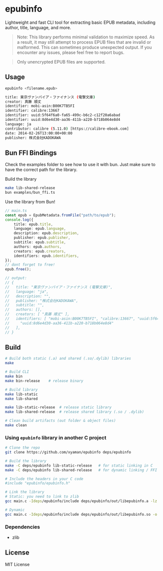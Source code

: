 # epubinfo

Lightweight and fast CLI tool for extracting basic EPUB metadata,
including author, title, language, and more.

> Note: This library performs minimal validation to maximize speed.
> As a result, it may still attempt to process EPUB files that are invalid or
> malformed. This can sometimes produce unexpected output.
> If you encounter any issues, please feel free to report bugs.

> Only unencrypted EPUB files are supported.

## Usage

```bash
epubinfo <filename.epub>

title: 東京ヴァンパイア・ファイナンス (電撃文庫)
creator: 真藤 順丈
identifier: mobi-asin:B00K7TB5FI
identifier: calibre:13667
identifier: uuid:5f64f6a0-fa65-499c-b6c2-c12f20a6abad
identifier: uuid:8d6e4d30-aa36-411b-a220-b718b064e8d4
language: ja
contributor: calibre (5.11.0) [https://calibre-ebook.com]
date: 2014-02-26T13:00:00+00:00
publisher: 株式会社KADOKAWA
```

## Bun FFI Bindings

Check the examples folder to see how to use it with bun.
Just make sure to have the correct path for the library.

Build the library
```bash
make lib-shared-release
bun examples/bun_ffi.ts
```

Use the library from Bun!
```ts
// main.ts
const epub = EpubMetadata.fromFile("path/to/epub");
console.log({
    title: epub.title,
    language: epub.language,
    description: epub.description,
    publisher: epub.publisher,
    subtitle: epub.subtitle,
    authors: epub.authors,
    creators: epub.creators,
    identifiers: epub.identifiers,
});
// dont forget to free!
epub.free();

// output:
// {
//   title: "東京ヴァンパイア・ファイナンス (電撃文庫)",
//   language: "ja",
//   description: "",
//   publisher: "株式会社KADOKAWA",
//   subtitle: "",
//   authors: [],
//   creators: [ "真藤 順丈" ],
//   identifiers: [ "mobi-asin:B00K7TB5FI", "calibre:13667", "uuid:5f64f6a0-fa65-499c-b6c2-c12f20a6abad",
//     "uuid:8d6e4d30-aa36-411b-a220-b718b064e8d4"
//   ],
// }
```

## Build

```bash
# Build both static (.a) and shared (.so/.dylib) libraries
make

# Build CLI
make bin
make bin-release    # release binary

# Build library
make lib-static
make lib-shared

make lib-static-release  # release static library
make lib-shared-release  # release shared library (.so / .dylib)

# Clean build artifacts (out folder & object files)
make clean
```

### Using `epubinfo` library in another C project

```bash
# Clone the repo
git clone https://github.com/xyaman/epubinfo deps/epubinfo

# Build the library
make -C deps/epubinfo lib-static-release   # for static linking in C
make -C deps/epubinfo lib-shared-release   # for dynamic linking / FFI

# Include the headers in your C code
#include "epubinfo/epubinfo.h"

# Link the library
# Static: you need to link to zlib
gcc main.c -Ideps/epubinfo/include deps/epubinfo/out/libepubinfo.a -lz -o myapp

# Dynamic
gcc main.c -Ideps/epubinfo/include deps/epubinfo/out/libepubinfo.so -o myapp
```

### Dependencies

- zlib

## License

MIT License
